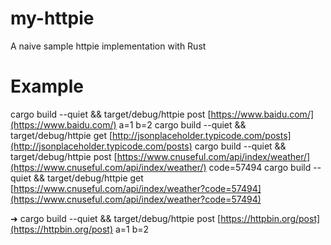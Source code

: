
# my-httpie

A naive sample httpie implementation with Rust

# Example

cargo build --quiet && target/debug/httpie post [https://www.baidu.com/](https://www.baidu.com/) a=1 b=2 
cargo build --quiet && target/debug/httpie get [http://jsonplaceholder.typicode.com/posts](http://jsonplaceholder.typicode.com/posts) 
cargo build --quiet && target/debug/httpie post [https://www.cnuseful.com/api/index/weather/](https://www.cnuseful.com/api/index/weather/) code=57494 cargo build --quiet && target/debug/httpie get [https://www.cnuseful.com/api/index/weather?code=57494](https://www.cnuseful.com/api/index/weather?code=57494)

➜ cargo build --quiet && target/debug/httpie post [https://httpbin.org/post](https://httpbin.org/post) a=1 b=2

